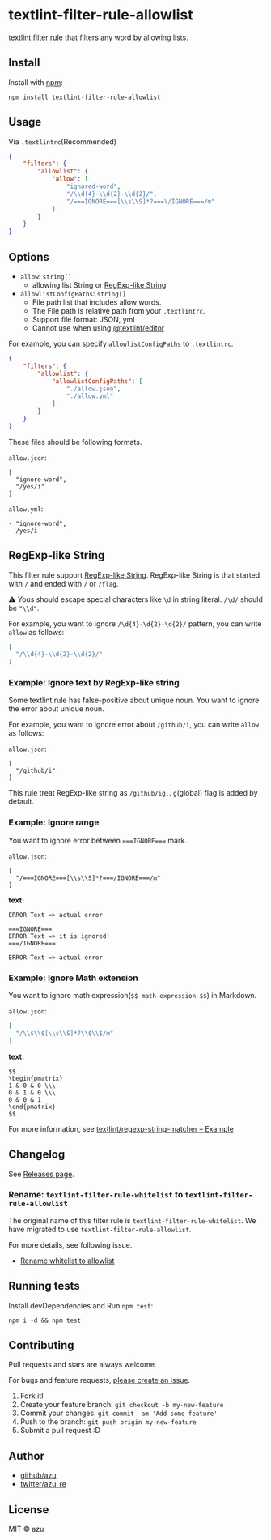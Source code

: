 # textlint-filter-rule-allowlist

[textlint](https://github.com/textlint) [filter rule](https://github.com/textlint/textlint/blob/master/docs/filter-rule.md "Filter rule") that filters any word by allowing lists.

## Install

Install with [npm](https://www.npmjs.com/):

    npm install textlint-filter-rule-allowlist

## Usage

Via `.textlintrc`(Recommended)

```json
{
    "filters": {
        "allowlist": {
            "allow": [
                "ignored-word",
                "/\\d{4}-\\d{2}-\\d{2}/",
                "/===IGNORE===[\\s\\S]*?===\/IGNORE===/m"
            ]
        }
    }
}
```

## Options

- `allow`: `string[]`
    - allowing list String or [RegExp-like String](https://github.com/textlint/regexp-string-matcher#regexp-like-string)
- `allowlistConfigPaths`: `string[]`
    - File path list that includes allow words.
    - The File path is relative path from your `.textlintrc`.
    - Support file format: JSON, yml
    - Cannot use when using [@textlint/editor](https://github.com/textlint/editor)

For example, you can specify `allowlistConfigPaths` to `.textlintrc`.

```json
{
    "filters": {
        "allowlist": {
            "allowlistConfigPaths": [
                "./allow.json",
                "./allow.yml"
            ]
        }
    }
}
```

These files should be following formats.

`allow.json`:
```
[
  "ignore-word",
  "/yes/i"
]
```

`allow.yml`:
```
- "ignore-word",
- /yes/i
```


## RegExp-like String

This filter rule support [RegExp-like String](https://github.com/textlint/regexp-string-matcher#regexp-like-string).
RegExp-like String is that started with `/` and ended with `/` or `/flag`.

:warning: Yous should escape special characters like `\d` in string literal.
`/\d/` should be `"\\d"`.

For example, you want to ignore `/\d{4}-\d{2}-\d{2}/` pattern, you can write `allow` as follows:

```json
[
  "/\\d{4}-\\d{2}-\\d{2}/"
]
```

### Example: Ignore text by RegExp-like string

Some textlint rule has false-positive about unique noun.
You want to ignore the error about unique noun.

For example, you want to ignore error about `/github/i`, you can write `allow` as follows:

`allow.json`:
```
[
  "/github/i"
]
```

This rule treat RegExp-like string as `/github/ig.`.
`g`(global) flag is added by default.

### Example: Ignore range

You want to ignore error between `===IGNORE===` mark.

`allow.json`:
```
[
  "/===IGNORE===[\\s\\S]*?===/IGNORE===/m"
]
```

**text:**
```
ERROR Text => actual error

===IGNORE===
ERROR Text => it is ignored!
===/IGNORE===

ERROR Text => actual error
```

### Example: Ignore Math extension

You want to ignore math expression(`$$ math expression $$`) in Markdown.

`allow.json`:
```json
[
  "/\\$\\$[\\s\\S]*?\\$\\$/m"
]
```

**text:**
```
$$
\begin{pmatrix}
1 & 0 & 0 \\\ 
0 & 1 & 0 \\\
0 & 0 & 1
\end{pmatrix}
$$
```

For more information, see [textlint/regexp-string-matcher – Example](https://github.com/textlint/regexp-string-matcher#examples)

## Changelog

See [Releases page](https://github.com/textlint/textlint-filter-rule-allowlist/releases).

### Rename: `textlint-filter-rule-whitelist` to `textlint-filter-rule-allowlist`

The original name of this filter rule is `textlint-filter-rule-whitelist`.
We have migrated to use `textlint-filter-rule-allowlist`.

For more details, see following issue.

- [Rename whitelist to allowlist](https://github.com/textlint/textlint-filter-rule-allowlist/pull/9)

## Running tests

Install devDependencies and Run `npm test`:

    npm i -d && npm test

## Contributing

Pull requests and stars are always welcome.

For bugs and feature requests, [please create an issue](https://github.com/textlint/textlint-filter-rule-allowlist/issues).

1. Fork it!
2. Create your feature branch: `git checkout -b my-new-feature`
3. Commit your changes: `git commit -am 'Add some feature'`
4. Push to the branch: `git push origin my-new-feature`
5. Submit a pull request :D

## Author

- [github/azu](https://github.com/azu)
- [twitter/azu_re](https://twitter.com/azu_re)

## License

MIT © azu
